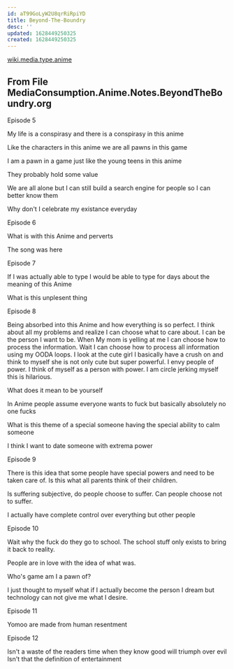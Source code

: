 ```yaml
---
id: aT99GoLyW2U8qrRiRpiYD
title: Beyond-The-Boundry
desc: ''
updated: 1628449250325
created: 1628449250325
---
```

[wiki.media.type.anime](../Type/Anime.md)

From File MediaConsumption.Anime.Notes.BeyondTheBoundry.org
-----------------------------------------------------------

Episode 5

My life is a conspirasy and there is a conspirasy in this anime

Like the characters in this anime we are all pawns in this game

I am a pawn in a game just like the young teens in this anime

They probably hold some value

We are all alone but I can still build a search engine for people so I can better know them

Why don't I celebrate my existance everyday

Episode 6

What is with this Anime and perverts

The song was here

Episode 7

If I was actually able to type I would be able to type for days about the meaning of this Anime

What is this unplesent thing

Episode 8

Being absorbed into this Anime and how everything is so perfect. I think about all my problems and realize I can choose what to care about. I can be the person I want to be. When My mom is yelling at me I can choose how to process the information. Wait I can choose how to process all information using my OODA loops. I look at the cute girl I basically have a crush on and think to myself she is not only cute but super powerful. I envy people of power. I think of myself as a person with power. I am circle jerking myself this is hilarious.

What does it mean to be yourself

In Anime people assume everyone wants to fuck but basically absolutely no one fucks

What is this theme of a special someone having the special ability to calm someone

I think I want to date someone with extrema power

Episode 9

There is this idea that some people have special powers and need to be taken care of. Is this what all parents think of their children.

Is suffering subjective, do people choose to suffer. Can people choose not to suffer.

I actually have complete control over everything but other people

Episode 10

Wait why the fuck do they go to school. The school stuff only exists to bring it back to reality.

People are in love with the idea of what was.

Who's game am I a pawn of?

I just thought to myself what if I actually become the person I dream but technology can not give me what I desire.

Episode 11

Yomoo are made from human resentment

Episode 12

Isn't a waste of the readers time when they know good will triumph over evil Isn't that the definition of entertainment

